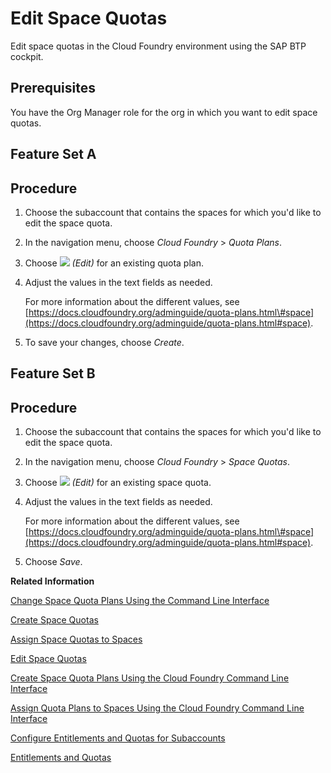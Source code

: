 <!-- loio2a58364d38cf42cc8ecfbae77231a411 -->

# Edit Space Quotas

Edit space quotas in the Cloud Foundry environment using the SAP BTP cockpit.



## Prerequisites

You have the Org Manager role for the org in which you want to edit space quotas.

<a name="task_fyy_qjy_dzb"/>

<!-- task\_fyy\_qjy\_dzb -->

## Feature Set A



<a name="task_fyy_qjy_dzb__steps_jgs_mxw_z5"/>

## Procedure

1.  Choose the subaccount that contains the spaces for which you'd like to edit the space quota.

2.  In the navigation menu, choose *Cloud Foundry* \> *Quota Plans*.

3.  Choose *![](images/Edit_Icon_abfe424.png) \(Edit\)* for an existing quota plan.

4.  Adjust the values in the text fields as needed.

    For more information about the different values, see [https://docs.cloudfoundry.org/adminguide/quota-plans.html\#space](https://docs.cloudfoundry.org/adminguide/quota-plans.html#space).

5.  To save your changes, choose *Create*.


<a name="task_od5_rjy_dzb"/>

<!-- task\_od5\_rjy\_dzb -->

## Feature Set B



<a name="task_od5_rjy_dzb__steps_cnx_4ky_dzb"/>

## Procedure

1.  Choose the subaccount that contains the spaces for which you'd like to edit the space quota.

2.  In the navigation menu, choose *Cloud Foundry* \> *Space Quotas*.

3.  Choose *![](images/Edit_Icon_abfe424.png) \(Edit\)* for an existing space quota.

4.  Adjust the values in the text fields as needed.

    For more information about the different values, see [https://docs.cloudfoundry.org/adminguide/quota-plans.html\#space](https://docs.cloudfoundry.org/adminguide/quota-plans.html#space).

5.  Choose *Save*.


**Related Information**  


[Change Space Quota Plans Using the Command Line Interface](change-space-quota-plans-using-the-command-line-interface-2f5c847.md "Change space quota plans in the Cloud Foundry environment using the Cloud Foundry command line interface (cf CLI).")

[Create Space Quotas](create-space-quotas-b13c4a2.md "You can use the cockpit to create space quotas.")

[Assign Space Quotas to Spaces](assign-space-quotas-to-spaces-13028c4.md "You can use the SAP BTP cockpit to assign space quotas to spaces.")

[Edit Space Quotas](edit-space-quotas-2a58364.md "Edit space quotas in the Cloud Foundry environment using the SAP BTP cockpit.")

[Create Space Quota Plans Using the Cloud Foundry Command Line Interface](create-space-quota-plans-using-the-cloud-foundry-command-line-interface-504fde9.md "You can use the Cloud Foundry Command Line Interface to create space quota plans.")

[Assign Quota Plans to Spaces Using the Cloud Foundry Command Line Interface](assign-quota-plans-to-spaces-using-the-cloud-foundry-command-line-interface-d1e4203.md "You use the Cloud Foundry Command Line Interface to assign the quotas available in your global account to your subaccounts.")

[Configure Entitlements and Quotas for Subaccounts](configure-entitlements-and-quotas-for-subaccounts-5ba357b.md "Distribute the entitlements that are available in your global account by adding service plans and their allowed quotas to your subaccounts using the SAP BTP cockpit.")

[Entitlements and Quotas](../10-concepts/entitlements-and-quotas-00aa2c2.md "When you purchase an enterprise account, you’re entitled to use a specific set of resources, such as the amount of memory that can be allocated to your applications.")

